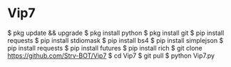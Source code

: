 # Vip7
$ pkg update &amp;&amp; upgrade $ pkg install python
$ pkg install git 
$ pip install requests 
$ pip install stdiomask 
$ pip install bs4 
$ pip install simplejson 
$ pip install requests 
$ pip install futures 
$ pip install rich 
$ git clone https://github.com/Strv-BOT/Vip7 
$ cd Vip7 
$ git pull 
$ python Vip7.py
